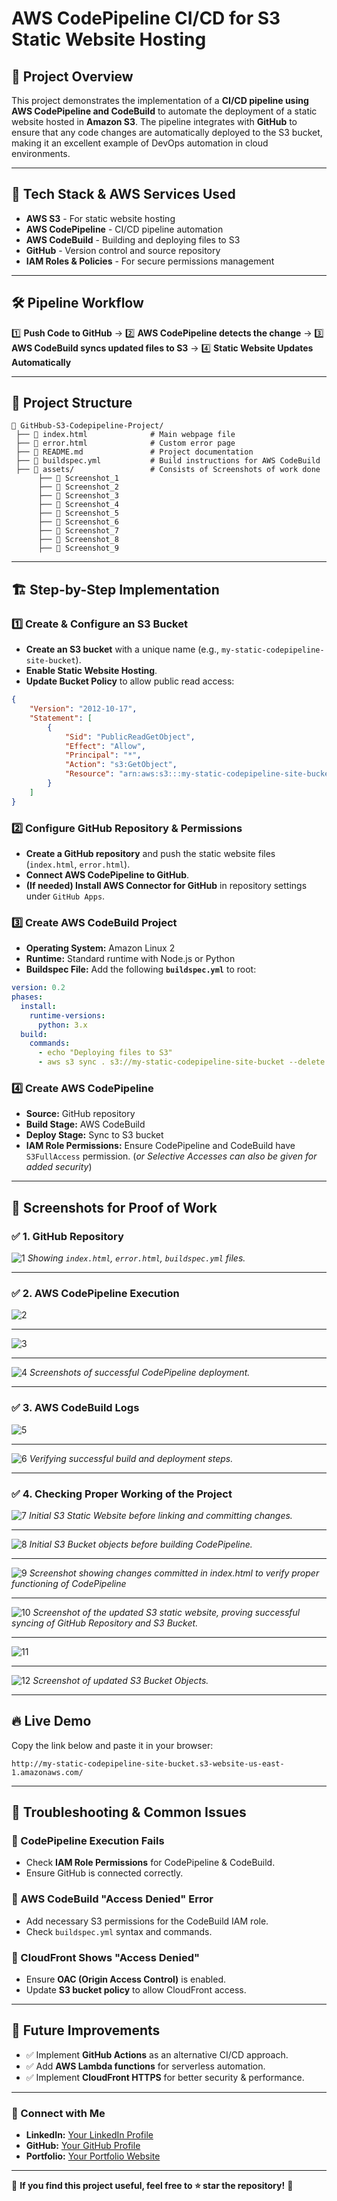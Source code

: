 # AWS CodePipeline CI/CD for S3 Static Website Hosting

## 📌 **Project Overview**
This project demonstrates the implementation of a **CI/CD pipeline using AWS CodePipeline and CodeBuild** to automate the deployment of a static website hosted in **Amazon S3**. The pipeline integrates with **GitHub** to ensure that any code changes are automatically deployed to the S3 bucket, making it an excellent example of DevOps automation in cloud environments.

---

## 🚀 **Tech Stack & AWS Services Used**
- **AWS S3** - For static website hosting
- **AWS CodePipeline** - CI/CD pipeline automation
- **AWS CodeBuild** - Building and deploying files to S3
- **GitHub** - Version control and source repository
- **IAM Roles & Policies** - For secure permissions management

---

## 🛠 **Pipeline Workflow**
1️⃣ **Push Code to GitHub** → 2️⃣ **AWS CodePipeline detects the change** → 3️⃣ **AWS CodeBuild syncs updated files to S3** → 4️⃣ **Static Website Updates Automatically**

---

## 📂 **Project Structure**
```
📁 GitHbub-S3-Codepipeline-Project/
 ├── 📄 index.html              # Main webpage file
 ├── 📄 error.html              # Custom error page
 ├── 📄 README.md               # Project documentation
 ├── 📄 buildspec.yml           # Build instructions for AWS CodeBuild
 ├── 📁 assets/                 # Consists of Screenshots of work done 
      ├── 📄 Screenshot_1
      ├── 📄 Screenshot_2
      ├── 📄 Screenshot_3
      ├── 📄 Screenshot_4
      ├── 📄 Screenshot_5
      ├── 📄 Screenshot_6
      ├── 📄 Screenshot_7
      ├── 📄 Screenshot_8
      ├── 📄 Screenshot_9
```

---

## 🏗 **Step-by-Step Implementation**
### **1️⃣ Create & Configure an S3 Bucket**
- **Create an S3 bucket** with a unique name (e.g., `my-static-codepipeline-site-bucket`).
- **Enable Static Website Hosting**.
- **Update Bucket Policy** to allow public read access:

```json
{
    "Version": "2012-10-17",
    "Statement": [
        {
            "Sid": "PublicReadGetObject",
            "Effect": "Allow",
            "Principal": "*",
            "Action": "s3:GetObject",
            "Resource": "arn:aws:s3:::my-static-codepipeline-site-bucket/*"
        }
    ]
}
```

### **2️⃣ Configure GitHub Repository & Permissions**
- **Create a GitHub repository** and push the static website files (`index.html`, `error.html`).
- **Connect AWS CodePipeline to GitHub**.
- **(If needed) Install AWS Connector for GitHub** in repository settings under `GitHub Apps`.

### **3️⃣ Create AWS CodeBuild Project**
- **Operating System:** Amazon Linux 2
- **Runtime:** Standard runtime with Node.js or Python
- **Buildspec File:** Add the following **`buildspec.yml`** to root:

```yaml
version: 0.2
phases:
  install:
    runtime-versions:
      python: 3.x
  build:
    commands:
      - echo "Deploying files to S3"
      - aws s3 sync . s3://my-static-codepipeline-site-bucket --delete
```

### **4️⃣ Create AWS CodePipeline**
- **Source:** GitHub repository
- **Build Stage:** AWS CodeBuild
- **Deploy Stage:** Sync to S3 bucket
- **IAM Role Permissions:** Ensure CodePipeline and CodeBuild have `S3FullAccess` permission. (*or Selective Accesses can also be given for added security*)
---

## 📸 **Screenshots for Proof of Work**
### ✅ 1. **GitHub Repository**

![1](assets/Repo_Image.png)
*Showing `index.html`, `error.html`, `buildspec.yml` files.* 

---

### ✅ 2. **AWS CodePipeline Execution**

![2](assets/CodepPipeline.png)

---

![3](assets/CodepPipeline_1.png)

---

![4](assets/CodepPipeline_2.png)
*Screenshots of successful CodePipeline deployment.*  

---

### ✅ 3. **AWS CodeBuild Logs**
![5](assets/CodeBuild_1.png)

---

![6](assets/CodeBuild_2.png)
*Verifying successful build and deployment steps.*  

---

### ✅ **4. Checking Proper Working of the Project**

![7](assets/website.png)
*Initial S3 Static Website before linking and committing changes.*

---

![8](assets/initial_s3.png)
*Initial S3 Bucket objects before building CodePipeline.*

---

![9](assets/commit_updated_website.png)
*Screenshot showing changes committed in index.html to verify proper functioning of CodePipeline*

---

![10](assets/website_2.png)
*Screenshot of the updated S3 static website, proving successful syncing of GitHub Repository and S3 Bucket.*

---

![11](assets/s3.png)

---

![12](assets/s3_1.png)
*Screenshot of updated S3 Bucket Objects.*

---
## 🔥 **Live Demo**
Copy the link below and paste it in your browser:
```
http://my-static-codepipeline-site-bucket.s3-website-us-east-1.amazonaws.com/
```

---

## 📌 **Troubleshooting & Common Issues**
### **🔴 CodePipeline Execution Fails**
- Check **IAM Role Permissions** for CodePipeline & CodeBuild.
- Ensure GitHub is connected correctly.

### **🔴 AWS CodeBuild "Access Denied" Error**
- Add necessary S3 permissions for the CodeBuild IAM role.
- Check `buildspec.yml` syntax and commands.

### **🔴 CloudFront Shows "Access Denied"**
- Ensure **OAC (Origin Access Control)** is enabled.
- Update **S3 bucket policy** to allow CloudFront access.

---

## 📌 **Future Improvements**
- ✅ Implement **GitHub Actions** as an alternative CI/CD approach.
- ✅ Add **AWS Lambda functions** for serverless automation.
- ✅ Implement **CloudFront HTTPS** for better security & performance.

---

### **🔗 Connect with Me**
- **LinkedIn:** [Your LinkedIn Profile](#)
- **GitHub:** [Your GitHub Profile](#)
- **Portfolio:** [Your Portfolio Website](#)

---

🚀 **If you find this project useful, feel free to ⭐ star the repository!** 🚀

